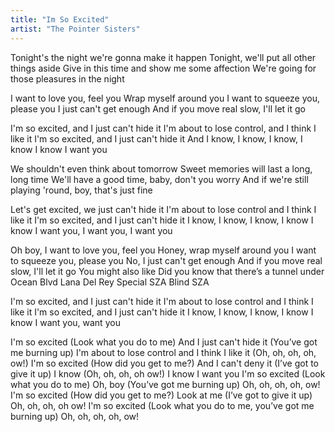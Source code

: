 ```yaml
---
title: "Im So Excited"
artist: "The Pointer Sisters"
---
```


Tonight's the night we're gonna make it happen
Tonight, we'll put all other things aside
Give in this time and show me some affection
We're going for those pleasures in the night

I want to love you, feel you
Wrap myself around you
I want to squeeze you, please you
I just can't get enough
And if you move real slow, I'll let it go

I'm so excited, and I just can't hide it
I'm about to lose control, and I think I like it
I'm so excited, and I just can't hide it
And I know, I know, I know, I know
I know I want you

We shouldn't even think about tomorrow
Sweet memories will last a long, long time
We'll have a good time, baby, don't you worry
And if we're still playing 'round, boy, that's just fine

Let's get excited, we just can't hide it
I'm about to lose control and I think I like it
I'm so excited, and I just can't hide it
I know, I know, I know, I know
I know I want you, I want you, I want you

Oh boy, I want to love you, feel you
Honey, wrap myself around you
I want to squeeze you, please you
No, I just can't get enough
And if you move real slow, I'll let it go
You might also like
Did you know that there’s a tunnel under Ocean Blvd
Lana Del Rey
Special
SZA
Blind
SZA

I'm so excited, and I just can't hide it
I'm about to lose control and I think I like it
I'm so excited, and I just can't hide it
I know, I know, I know, I know
I know I want you, want you

I'm so excited (Look what you do to me)
And I just can't hide it (You’ve got me burning up)
I'm about to lose control and I think I like it (Oh, oh, oh, oh, ow!)
I'm so excited (How did you get to me?)
And I can't deny it (I’ve got to give it up)
I know (Oh, oh, oh, oh ow!)
I know I want you
I'm so excited (Look what you do to me)
Oh, boy (You’ve got me burning up)
Oh, oh, oh, oh, ow!
I'm so excited
(How did you get to me?)
Look at me (I’ve got to give it up)
Oh, oh, oh, oh ow!
I'm so excited
(Look what you do to me, you’ve got me burning up)
Oh, oh, oh, oh, ow!
